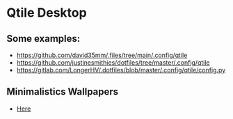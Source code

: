 # Qtile Desktop

## Some examples:

* https://github.com/david35mm/.files/tree/main/.config/qtile
* https://github.com/justinesmithies/dotfiles/tree/master/.config/qtile
* https://gitlab.com/LongerHV/.dotfiles/blob/master/.config/qtile/config.py

## Minimalistics Wallpapers
* [Here](https://github.com/G4skd0r/Desktop/tree/main/Wallpapers)

